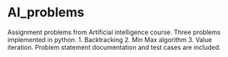 # AI_problems
Assignment problems from Artificial intelligence course. Three problems implemented in python. 1. Backtracking 2. Min Max algorithm 3. Value iteration. Problem statement documentation and test cases are included.
